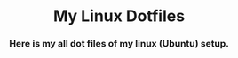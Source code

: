 <h1 align="center">My Linux Dotfiles</h1>
<h3 align="center">Here is my all dot files of my linux (Ubuntu) setup.</h3>
